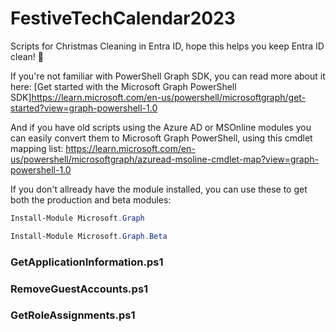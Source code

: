 # FestiveTechCalendar2023
Scripts for Christmas Cleaning in Entra ID, hope this helps you keep Entra ID clean! 🧹

If you're not familiar with PowerShell Graph SDK, you can read more about it here: [Get started with the Microsoft Graph PowerShell SDK]https://learn.microsoft.com/en-us/powershell/microsoftgraph/get-started?view=graph-powershell-1.0

And if you have old scripts using the Azure AD or MSOnline modules you can easily convert them to Microsoft Graph PowerShell, using this cmdlet mapping list: https://learn.microsoft.com/en-us/powershell/microsoftgraph/azuread-msoline-cmdlet-map?view=graph-powershell-1.0

If you don't allready have the module installed, you can use these to get both  the production and beta modules: 

```powershell 
Install-Module Microsoft.Graph

Install-Module Microsoft.Graph.Beta
```

### GetApplicationInformation.ps1


### RemoveGuestAccounts.ps1


### GetRoleAssignments.ps1

